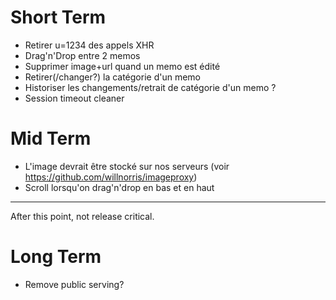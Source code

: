# Short Term

  * Retirer u=1234 des appels XHR
  * Drag'n'Drop entre 2 memos
  * Supprimer image+url quand un memo est édité
  * Retirer(/changer?) la catégorie d'un memo
  * Historiser les changements/retrait de catégorie d'un memo ?
  * Session timeout cleaner

# Mid Term

  * L'image devrait être stocké sur nos serveurs (voir https://github.com/willnorris/imageproxy)
  * Scroll lorsqu'on drag'n'drop en bas et en haut

------------

After this point, not release critical.

# Long Term

  * Remove public serving?
